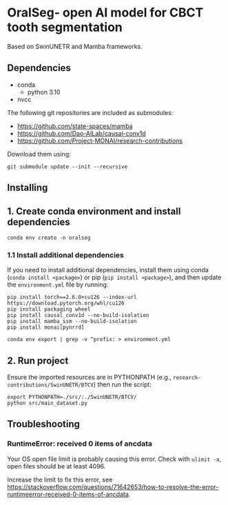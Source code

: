# OralSeg- open AI model for CBCT tooth segmentation

Based on SwinUNETR and Mamba frameworks.

## Dependencies

- conda
  - python 3.10
- nvcc

The following git repositories are included as submodules:
- https://github.com/state-spaces/mamba
- https://github.com/Dao-AILab/causal-conv1d
- https://github.com/Project-MONAI/research-contributions

Download them using:
```
git submodule update --init --recursive
```

## Installing

## 1. Create conda environment and install dependencies

```console
conda env create -n oralseg
```

### 1.1 Install additional dependencies

If you need to install additional dependencies, install them
using conda (`conda install <package>`) or pip (`pip install <package>`),
and then update the `environment.yml` file by running:

```console
pip install torch==2.6.0+cu126 --index-url https://download.pytorch.org/whl/cu126
pip install packaging wheel
pip install causal_conv1d --no-build-isolation
pip install mamba_ssm --no-build-isolation
pip install monai[pynrrd]
```

```console
conda env export | grep -v ^prefix: > environment.yml
```

## 2. Run project

Ensure the imported resources are in PYTHONPATH
(e.g., `research-contributions/SwinUNETR/BTCV`) then run the script:

```console
export PYTHONPATH=./src/:./SwinUNETR/BTCV/
python src/main_dataset.py
```

## Troubleshooting

### RuntimeError: received 0 items of ancdata

Your OS open file limit is probably causing this error.
Check with `ulimit -a`, open files should be at least 4096.

Increase the limit to fix this error, see
https://stackoverflow.com/questions/71642653/how-to-resolve-the-error-runtimeerror-received-0-items-of-ancdata.
